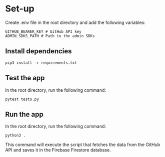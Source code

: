 # Set-up

Create .env file in the root directory and add the following variables:

```
GITHUB_BEARER_KEY # GitHub API key
ADMIN_SDKS_PATH # Path to the admin SDKs
```

## Install dependencies

```
pip3 install -r requirements.txt

```

## Test the app

In the root directory, run the following command:

```
pytest tests.py
```


## Run the app

In the root directory, run the following command:

```
python3 .
```

This command will execute the script that fetches the data from the GitHub API and saves it in the Firebase Firestore database.

